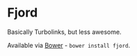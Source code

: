 # Fjord

Basically Turbolinks, but less awesome.

Available via [Bower](http://bower.io) - `bower install fjord`.
